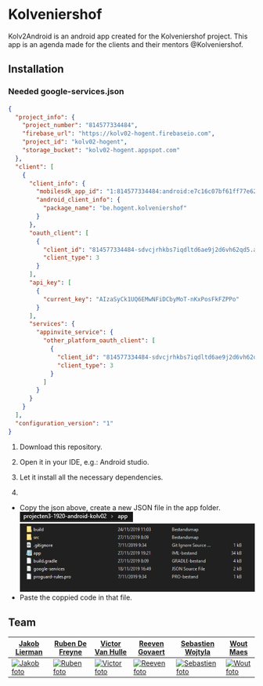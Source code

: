 # Kolveniershof

Kolv2Android is an android app created for the Kolveniershof project. This app is an agenda made for the clients and their mentors @Kolveniershof.

## Installation
### Needed google-services.json
```json
{
  "project_info": {
    "project_number": "814577334484",
    "firebase_url": "https://kolv02-hogent.firebaseio.com",
    "project_id": "kolv02-hogent",
    "storage_bucket": "kolv02-hogent.appspot.com"
  },
  "client": [
    {
      "client_info": {
        "mobilesdk_app_id": "1:814577334484:android:e7c16c07bf61ff77e62341",
        "android_client_info": {
          "package_name": "be.hogent.kolveniershof"
        }
      },
      "oauth_client": [
        {
          "client_id": "814577334484-sdvcjrhkbs7iqdltd6ae9j2d6vh62qd5.apps.googleusercontent.com",
          "client_type": 3
        }
      ],
      "api_key": [
        {
          "current_key": "AIzaSyCk1UQ6EMwNFiDCbyMoT-nKxPosFkFZPPo"
        }
      ],
      "services": {
        "appinvite_service": {
          "other_platform_oauth_client": [
            {
              "client_id": "814577334484-sdvcjrhkbs7iqdltd6ae9j2d6vh62qd5.apps.googleusercontent.com",
              "client_type": 3
            }
          ]
        }
      }
    }
  ],
  "configuration_version": "1"
}
```
1. Download this repository.
2. Open it in your IDE, e.g.: Android studio.
3. Let it install all the necessary dependencies.

4. 
  - Copy the json above, create a new JSON file in the app folder.
![path](./imagesReadme/pathForJSON.PNG)
![in path location of json file](./imagesReadme/inPathLocation.PNG)
  - Paste the coppied code in that file.



## Team
| <a href="https://github.com/JakobLierman" target="_blank">**Jakob Lierman**</a> | <a href="https://github.com/RubenDeFreyne" target="_blank">**Ruben De Freyne**</a>  | <a href="https://github.com/VictorOwnt" target="_blank">**Victor Van Hulle**</a> | <a href="https://github.com/reeveng" target="_blank">**Reeven Govaert**</a> | <a href="https://github.com/SWeB06" target="_blank">**Sebastien Wojtyla**</a> |<a href="https://github.com/WoutMaes" target="_blank">**Wout Maes**</a> |
| --- | --- | --- | --- | --- | --- |
| [![Jakob foto](https://avatars2.githubusercontent.com/u/25779630?s=460&v=4)](https://github.com/JakobLierman) | [![Ruben foto](https://avatars2.githubusercontent.com/u/25815999?s=460&v=4)](https://github.com/RubenDeFreyne) | [![Victor foto](https://avatars2.githubusercontent.com/u/17174095?s=460&v=4)](https://github.com/VictorOwnt) | [![Reeven foto](https://avatars3.githubusercontent.com/u/36441093?s=460&v=4)](https://github.com/reeveng)| [![Sebastien foto](https://avatars2.githubusercontent.com/u/36441058?s=460&v=4)](https://github.com/SWeB06) | [![Wout foto](https://avatars0.githubusercontent.com/u/36442271?s=460&v=4)](https://github.com/WoutMaes) 
